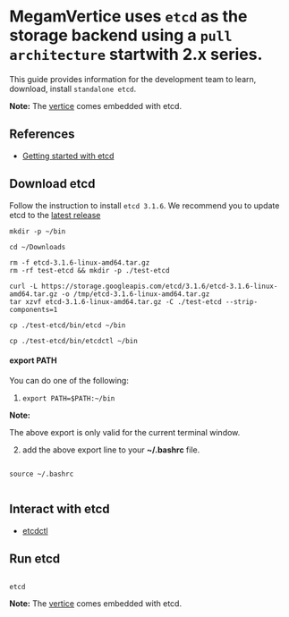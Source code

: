 # **MegamVertice** uses `etcd` as the storage backend using a `pull architecture` startwith 2.x series.

This guide provides information for the development team to learn, download, install `standalone etcd`.

**Note:** The [vertice](github.com/megamsys/vertice) comes embedded with etcd.

## References

* [Getting started with etcd](https://coreos.com/etcd/docs/latest/getting-started-with-etcd.html)

## Download etcd

Follow the instruction to install `etcd 3.1.6`. We recommend you to update etcd to the [latest release](https://github.com/coreos/etcd/releases/) 

```
mkdir -p ~/bin

cd ~/Downloads

rm -f etcd-3.1.6-linux-amd64.tar.gz
rm -rf test-etcd && mkdir -p ./test-etcd

curl -L https://storage.googleapis.com/etcd/3.1.6/etcd-3.1.6-linux-amd64.tar.gz -o /tmp/etcd-3.1.6-linux-amd64.tar.gz
tar xzvf etcd-3.1.6-linux-amd64.tar.gz -C ./test-etcd --strip-components=1

cp ./test-etcd/bin/etcd ~/bin

cp ./test-etcd/bin/etcdctl ~/bin

```

#### export PATH

You can do one of the following: 

1. `export PATH=$PATH:~/bin`  

**Note:**

The above export is only valid for the current terminal window.


2. add the above export line to your **~/.bashrc** file.


```

source ~/.bashrc


```


## Interact with etcd

* [etcdctl](https://coreos.com/etcd/docs/latest/dev-guide/interacting_v3.html) 

## Run etcd

```

etcd

```

**Note:** The [vertice](github.com/megamsys/vertice) comes embedded with etcd.
